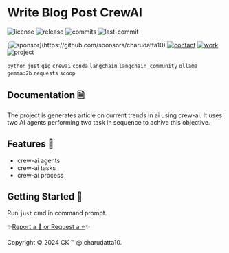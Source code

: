  
# Write Blog Post CrewAI

<!-- Badges: Project Status GitHub -->
![license](https://flat.badgen.net/static/license/GPL-3.0/blue)
![release](https://flat.badgen.net/github/release/charudatta10/WriteBlogPost_CrewAI)
![commits](https://flat.badgen.net/github/commits/charudatta10/WriteBlogPost_CrewAI)
![last-commit](https://flat.badgen.net/github/last-commit/charudatta10/WriteBlogPost_CrewAI)

[![sponsor](https://flat.badgen.net//static/sponsor/%E2%9D%A4?)](https://github.com/sponsors/charudatta10)
[![contact](https://flat.badgen.net//static/contact/%E2%98%8E)](https://charudatta10.github.io/LinkNet/)
[![work](https://flat.badgen.net//static/portfolio/%F0%9F%96%BF)](https://charudatta10.github.io/Portfolio/)
![project](https://flat.badgen.net///static/project/WriteBlogPost_CrewAI)

<!-- Badges: Tools used -->
`python` `just` `gig` `crewai` `conda` `langchain` `langchain_community` `ollama` `gemma:2b` `requests` `scoop` 

## Documentation 🗎

The project is generates article on current trends in ai using crew-ai. It uses two AI agents performing two task in sequence to achive this objective.  

## Features 🌟

- crew-ai agents 
- crew-ai tasks 
- crew-ai process 
 

## Getting Started 🌱

Run `just` cmd in command prompt.

✨[Report a 🐛 or Request a ⭐](https://github.com/charudatta10/GenAIRyu-psychic-happiness/issues)✨

Copyright :copyright: 2024 CK :tm: @ charudatta10.   

<!-- Acknowledgment, References, Misc -->
